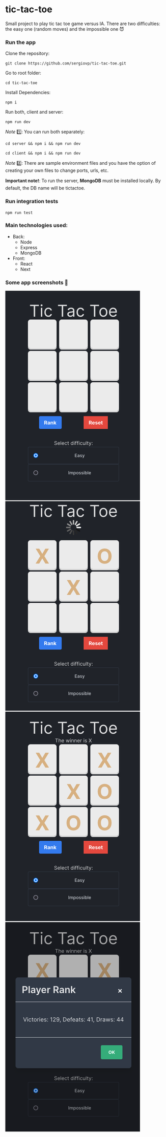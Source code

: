 # tic-tac-toe

Small project to play tic tac toe game versus IA. There are two difficulties: the easy one (random moves) and the
impossible one 😈

### Run the app

Clone the repository:

```
git clone https://github.com/sergiovp/tic-tac-toe.git
```

Go to root folder:

```
cd tic-tac-toe
```

Install Dependencies:

```
npm i
```

Run both, client and server:

```
npm run dev
```

_Note_ 1️⃣: You can run both separately:

```
cd server && npm i && npm run dev
```

```
cd client && npm i && npm run dev
```

_Note_ 2️⃣: There are sample environment files and you have the option of creating your own files to change ports, urls, etc.

**Important note**❗: To run the server, **MongoDB** must be installed locally. By default, the DB name will be tictactoe.

### Run integration tests

```
npm run test
```

### Main technologies used:

-   Back:
    -   Node
    -   Express
    -   MongoDB
-   Front:
    -   React
    -   Next

### Some app screenshots 📸

![](https://github.com/sergiovp/tic-tac-toe/blob/write-doc/doc/screenshots/1.png)
![](https://github.com/sergiovp/tic-tac-toe/blob/write-doc/doc/screenshots/2.png)
![](https://github.com/sergiovp/tic-tac-toe/blob/write-doc/doc/screenshots/3.png)
![](https://github.com/sergiovp/tic-tac-toe/blob/write-doc/doc/screenshots/4.png)
